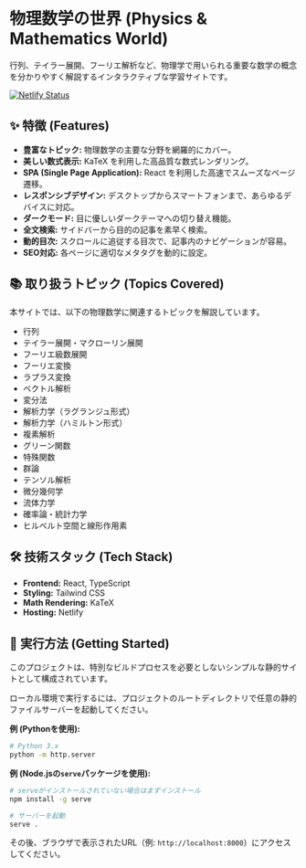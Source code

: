 
# 物理数学の世界 (Physics & Mathematics World)

行列、テイラー展開、フーリエ解析など、物理学で用いられる重要な数学の概念を分かりやすく解説するインタラクティブな学習サイトです。

[![Netlify Status](https://api.netlify.com/api/v1/badges/462c4e8b-77fa-4349-9dad-f09c5124243c/deploy-status)](https://phys-math.netlify.app/)

## ✨ 特徴 (Features)

- **豊富なトピック:** 物理数学の主要な分野を網羅的にカバー。
- **美しい数式表示:** KaTeX を利用した高品質な数式レンダリング。
- **SPA (Single Page Application):** React を利用した高速でスムーズなページ遷移。
- **レスポンシブデザイン:** デスクトップからスマートフォンまで、あらゆるデバイスに対応。
- **ダークモード:** 目に優しいダークテーマへの切り替え機能。
- **全文検索:** サイドバーから目的の記事を素早く検索。
- **動的目次:** スクロールに追従する目次で、記事内のナビゲーションが容易。
- **SEO対応:** 各ページに適切なメタタグを動的に設定。

## 📚 取り扱うトピック (Topics Covered)

本サイトでは、以下の物理数学に関連するトピックを解説しています。

- 行列
- テイラー展開・マクローリン展開
- フーリエ級数展開
- フーリエ変換
- ラプラス変換
- ベクトル解析
- 変分法
- 解析力学（ラグランジュ形式）
- 解析力学（ハミルトン形式）
- 複素解析
- グリーン関数
- 特殊関数
- 群論
- テンソル解析
- 微分幾何学
- 流体力学
- 確率論・統計力学
- ヒルベルト空間と線形作用素

## 🛠️ 技術スタック (Tech Stack)

- **Frontend:** React, TypeScript
- **Styling:** Tailwind CSS
- **Math Rendering:** KaTeX
- **Hosting:** Netlify

## 🚀 実行方法 (Getting Started)

このプロジェクトは、特別なビルドプロセスを必要としないシンプルな静的サイトとして構成されています。

ローカル環境で実行するには、プロジェクトのルートディレクトリで任意の静的ファイルサーバーを起動してください。

**例 (Pythonを使用):**

```bash
# Python 3.x
python -m http.server
```

**例 (Node.jsの`serve`パッケージを使用):**

```bash
# serveがインストールされていない場合はまずインストール
npm install -g serve

# サーバーを起動
serve .
```

その後、ブラウザで表示されたURL（例: `http://localhost:8000`）にアクセスしてください。
